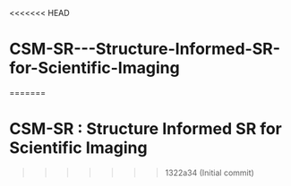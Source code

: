 <<<<<<< HEAD
# CSM-SR---Structure-Informed-SR-for-Scientific-Imaging
=======
# CSM-SR : Structure Informed SR for Scientific Imaging

>>>>>>> 1322a34 (Initial commit)
